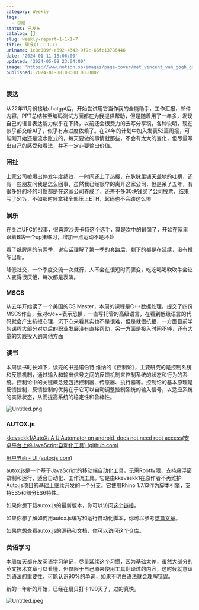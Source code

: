 ```yaml
---
category: Weekly
tags:
  - 总结
status: 已发布
catalog: []
slug: weekly-report-1-1-1-7
title: 周报(1.1-1.7)
urlname: 1c8c009f-e692-4342-9f9c-66fc13786446
date: '2024-01-11 18:06:00'
updated: '2024-05-08 23:04:00'
image: 'https://www.notion.so/images/page-cover/met_vincent_van_gogh_ginoux.jpg'
published: 2024-01-08T08:00:00.000Z
---
```


### 表达


从22年11月份接触chatgpt后，开始尝试用它当作我的全能助手，工作汇报，邮件内容，PPT总结甚至编码测试方面都在为我提供帮助，但是随着用了一年多，发现自己的语言表达能力似乎在下降，以前还会很费力的去写分享稿，各种说明，现在似乎都交给AI了，似乎有点过度依赖了。在24年的计划中加入发表52篇周报，可能刚开始还是流水账式的，每天要做的事情就那些，不会有太大的变化，但尽量写出自己的感受和看法，并不一定非要输出价值。


### 闲扯


上家公司被爆出停发年度绩效，一时间还上了热搜，在脉脉里铺天盖地的吐槽，还有一些朋友问我是怎么回事，虽然我已经很早的离开这家公司，但是呆了五年，有很多好的坏的习惯都是在这家公司养成了，还差不多30块钱买了公司股票，结果亏了51%，不如那时候拿钱全部压上ETH，起码也不会跌这么惨


### 娱乐


在关注UFC的战事，很喜欢沙夫卡特这个选手，算是次中的最强了，开始在家里跟着B站一个up猪练习，增加一点运动不是坏处


看了纸牌屋的前两季，说实话理解了第一季的套路后，剩下的都是在延续，没有推陈出新。


降低社交，一个季度交流一次就行，人不会在很短时间骤变，吃吃喝喝吹吹牛会让人变得很厌倦，每次都是表演。


### MSCS


从去年开始读了一个美国的CS Master，本周的课程是C++数据处理，提交了四份MSCS作业，我对c/c++表示恐惧，一直写托管的高级语言，在看到低级语言的代码就会产生抗拒心理，沉下心来看其实也不是很难，但是就很抗拒，一方面目前学的课程大部分对以后的职业发展没有直接帮助，另一方面是投入时间不够，还有大量的实践投入到其他方面


### 读书


本周读书时长如下，读完的书是诺伯特·维纳的《控制论》，主要研究的是控制系统和反馈机制，通过输入和输出信号之间的反馈机制来控制系统的状态和行为的系统。控制论中的关键概念还包括控制器、传感器、执行器等。控制论的基本原理是反馈控制，反馈控制的优势在于它可以自动调整控制系统的输入信号，以适应系统的实际状态，从而提高系统的稳定性和鲁棒性。


![Untitled.png](https://prod-files-secure.s3.us-west-2.amazonaws.com/5d24fe63-e567-4804-86f9-9fdc62e13082/4d744901-b410-4924-8554-36cce6e9aab7/Untitled.png?X-Amz-Algorithm=AWS4-HMAC-SHA256&X-Amz-Content-Sha256=UNSIGNED-PAYLOAD&X-Amz-Credential=ASIAZI2LB466QY2E7CT3%2F20250214%2Fus-west-2%2Fs3%2Faws4_request&X-Amz-Date=20250214T053653Z&X-Amz-Expires=3600&X-Amz-Security-Token=IQoJb3JpZ2luX2VjEP7%2F%2F%2F%2F%2F%2F%2F%2F%2F%2FwEaCXVzLXdlc3QtMiJGMEQCIFWC7FftJDVBEBV9gFPlNs37osJ85Nog1yyzuOeY4%2BccAiAU6YWGNTxSVj2sXpyk1YtX2T95EtSb3QuZtuCbF3ipNir%2FAwgnEAAaDDYzNzQyMzE4MzgwNSIMa42ftW17KxzqewxVKtwD8alZuwyJYfpJsHLMNVTDWiY9tm4b19VKE5m0MUSWaE1FNnAa77G4z28QEkNEjSGP98qPf95tXXeomrGjvyVZy9QxzMBBorFRk4F4p3d2Ioy%2FeMoBYTZ5lbSedsUTLhpigJReVr7cm9T9LIeiOvGszn7Vnmd1vlTiixpaLF2X5byIvd9lq1D7Bm2OGiUrCthvzTe1USpLyrGGKUinUPP%2BDjhegbfSaB%2BQBMM1WutIJDU7QSG1NZf2LUkpytQ5iYHq2hWAaTvviMUzEn%2BoVsNYGlCf0LdX3uSYqmRTwVhux6i7pKPCkGLpG%2F5hNdaxuOTD6R3D5bkGazpXx1MeLCFi8YAx4p%2FSZJEwE8LYAU9HrjfJLpAQSx30ehjqQ8optvV6gDpj4IuFVbgph22rWAznIE%2B%2FvH7Y9uNk5yT%2FBHz6vlrO2iXqXVL6WAfVo%2B0xu%2B3tdstV1w6RXL%2FqS5m6BmbOuauKulhJwbIsrtiLfpqzA1ksapPTJ2BAuu5TWkINWVz24Drs42CEu73ejdfB9%2FNSsNFXsULyhIDZW7I6scl8O8p%2BkLyB7r%2B6aZ1noicXeUPFO8qT%2B5t6E2pgRoKs55RpwG2WvJbazvXB66c3ZVCOqilmgkM4l2jMPrahASQwtKq7vQY6pgFNGCBVpfnZQJxQMJccg38APKLTV5uBIl8jGGZ2lrQWdOrqHFJiMlWOM5cExAE5Uvh%2FAIp0HP81wugaofanWJKY8CF6Q6dQbvGKEjh%2F20ywPmzfcONIQGAFnJvCbVqpUime25pgIYGlgIRtgNAcm0wRdTvtLFLbcbPIEGWLWefkv0LIdujBa%2By3PmeTJk3t6PzLd41Zmc5E5Q7sAsioDS0YhGWSzaRf&X-Amz-Signature=4de77435f006bf569599893489593fd93d3c5f81f70b5a57acb82e04b1362295&X-Amz-SignedHeaders=host&x-id=GetObject)


### AUTOX.js


[kkevsekk1/AutoX: A UiAutomator on android, does not need root access(安卓平台上的JavaScript自动化工具) (github.com)](https://github.com/kkevsekk1/AutoX)


[用户界面 - UI (autoxjs.com)](http://doc.autoxjs.com/#/ui)


autox.js是一个基于JavaScript的移动端自动化工具，无需Root权限，支持悬浮窗录制和运行，适合自动化、工作流工具。它是由kkevsekk1在原作者不再维护Auto.js项目的基础上继续开发的一个分支。它使用Rhino 1.7.13作为脚本引擎，支持ES5和部分ES6特性。


如果你想下载autox.js的最新版本，你可以访问[这个链接](https://github.com/kkevsekk1/AutoX/releases)。


如果你想了解如何用autox.js编写和运行自动化脚本，你可以参考[这篇文章](https://www.cnblogs.com/ghj1976/p/autoxjs.html)。


如果你想查看autox.js的源码和文档，你可以访问[这个仓库](https://github.com/kkevsekk1/AutoX)。


### 英语学习


本周每天都在发英语学习笔记，尽量延续这个习惯，因为基础太差，虽然大部分的英文技术文章可以看懂，但仅限于自己原来使用工具翻译过的内容，这时候就意识到语法的重要性，可能认识90%的单词，如果不明白语法就会理解错误。


新的一年新的开始，已经在扇贝打卡190天了，过的真快。


![Untitled.jpeg](https://prod-files-secure.s3.us-west-2.amazonaws.com/5d24fe63-e567-4804-86f9-9fdc62e13082/c04d3014-4bd3-4142-a613-19220f0a3512/Untitled.jpeg?X-Amz-Algorithm=AWS4-HMAC-SHA256&X-Amz-Content-Sha256=UNSIGNED-PAYLOAD&X-Amz-Credential=ASIAZI2LB466QY2E7CT3%2F20250214%2Fus-west-2%2Fs3%2Faws4_request&X-Amz-Date=20250214T053653Z&X-Amz-Expires=3600&X-Amz-Security-Token=IQoJb3JpZ2luX2VjEP7%2F%2F%2F%2F%2F%2F%2F%2F%2F%2FwEaCXVzLXdlc3QtMiJGMEQCIFWC7FftJDVBEBV9gFPlNs37osJ85Nog1yyzuOeY4%2BccAiAU6YWGNTxSVj2sXpyk1YtX2T95EtSb3QuZtuCbF3ipNir%2FAwgnEAAaDDYzNzQyMzE4MzgwNSIMa42ftW17KxzqewxVKtwD8alZuwyJYfpJsHLMNVTDWiY9tm4b19VKE5m0MUSWaE1FNnAa77G4z28QEkNEjSGP98qPf95tXXeomrGjvyVZy9QxzMBBorFRk4F4p3d2Ioy%2FeMoBYTZ5lbSedsUTLhpigJReVr7cm9T9LIeiOvGszn7Vnmd1vlTiixpaLF2X5byIvd9lq1D7Bm2OGiUrCthvzTe1USpLyrGGKUinUPP%2BDjhegbfSaB%2BQBMM1WutIJDU7QSG1NZf2LUkpytQ5iYHq2hWAaTvviMUzEn%2BoVsNYGlCf0LdX3uSYqmRTwVhux6i7pKPCkGLpG%2F5hNdaxuOTD6R3D5bkGazpXx1MeLCFi8YAx4p%2FSZJEwE8LYAU9HrjfJLpAQSx30ehjqQ8optvV6gDpj4IuFVbgph22rWAznIE%2B%2FvH7Y9uNk5yT%2FBHz6vlrO2iXqXVL6WAfVo%2B0xu%2B3tdstV1w6RXL%2FqS5m6BmbOuauKulhJwbIsrtiLfpqzA1ksapPTJ2BAuu5TWkINWVz24Drs42CEu73ejdfB9%2FNSsNFXsULyhIDZW7I6scl8O8p%2BkLyB7r%2B6aZ1noicXeUPFO8qT%2B5t6E2pgRoKs55RpwG2WvJbazvXB66c3ZVCOqilmgkM4l2jMPrahASQwtKq7vQY6pgFNGCBVpfnZQJxQMJccg38APKLTV5uBIl8jGGZ2lrQWdOrqHFJiMlWOM5cExAE5Uvh%2FAIp0HP81wugaofanWJKY8CF6Q6dQbvGKEjh%2F20ywPmzfcONIQGAFnJvCbVqpUime25pgIYGlgIRtgNAcm0wRdTvtLFLbcbPIEGWLWefkv0LIdujBa%2By3PmeTJk3t6PzLd41Zmc5E5Q7sAsioDS0YhGWSzaRf&X-Amz-Signature=7ece6c47d48ffba92fd59f42dca16ac7e18a9611e3912b2c4adee1ef4e450c45&X-Amz-SignedHeaders=host&x-id=GetObject)


